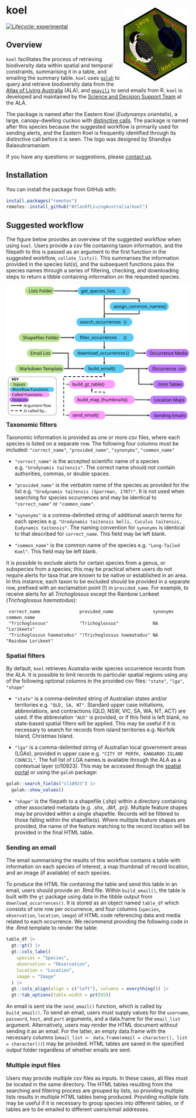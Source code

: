 
<!-- README.md is generated from README.Rmd. Please edit that file -->

# koel <img src="man/figures/koel_female.png" align="right" height="200" style="padding: 10px;" />

<!-- badges: start -->

[![Lifecycle:
experimental](https://img.shields.io/badge/lifecycle-experimental-yellow.svg)](https://www.tidyverse.org/lifecycle/#experimental)
<!-- badges: end -->

## Overview

`koel` facilitates the process of retrieving biodiversity data within
spatial and temporal constraints, summarising it in a table, and
emailing the summary table. `koel` uses
[`galah`](https://galah.ala.org.au) to query and retrieve biodiversity
data from the [Atlas of Living Australia](https://www.ala.org.au) (ALA),
and [`emayili`](https://github.com/datawookie/emayili/) to send emails
from R. `koel` is developed and maintained by the [Science and Decision
Support Team](https://labs.ala.org.au/about.html) at the ALA.

The package is named after the Eastern Koel (*Eudynamys orientalis*), a
large, canopy-dwelling cuckoo with [distinctive
calls](https://xeno-canto.org/explore?query=Eudynamys%20orientalis). The
package is named after this species because the suggested workflow is
primarily used for sending alerts, and the Eastern Koel is frequently
identified through its distinctive call before it is seen. The logo was
designed by Shandiya Balasubramaniam.

If you have any questions or suggestions, please [contact
us](mailto:support@ala.org.au).

## Installation

You can install the package from GitHub with:

``` r
install.packages("remotes")
remotes::install_github("AtlasOfLivingAustralia/koel")
```

## Suggested workflow

The figure below provides an overview of the suggested workflow when
using `koel`. Users provide a csv file containing taxon information, and
the filepath to this is passed as an argument to the first function in
the suggested workflow, `collate_lists()`. This summarises the
information provided in the species list(s), and the subsequent
functions pass the species names through a series of filtering,
checking, and downloading steps to return a tibble containing
information on the requested species.

<img src="man/figures/koel_workflow.svg" align="left"/>

### Taxonomic filters

Taxonomic information is provided as one or more csv files, where each
species is listed on a separate row. The following four columns must be
included: `"correct_name"`, `"provided_name"`, `"synonyms"`,
`"common_name"`

- `"correct_name"` is the accepted scientific name of a species
  e.g. `"Urodynamis taitensis"`. The correct name should not contain
  authorities, commas, or double spaces.

- `"provided_name"` is the verbatim name of the species as provided for
  the list e.g. `"Urodynamis taitensis (Sparrman, 1787)"`. It is not
  used when searching for species occurrences and may be identical to
  `"correct_name"` or `"common_name"`.

- `"synonyms"` is a comma-delimited string of additional search terms
  for each species
  e.g. `"Urodynamis taitensis belli, Cuculus taitensis, Eudynamis taitensis"`.
  The naming convention for `synonyms` is identical to that described
  for `correct_name`. This field may be left blank.

- `"common_name"` is the common name of the species
  e.g. `"Long-Tailed Koel"`. This field may be left blank.

It is possible to exclude alerts for certain species from a genus, or
subspecies from a species; this may be practical where users do not
require alerts for taxa that are known to be native or established in an
area. In this instance, each taxon to be excluded should be provided in
a separate row, prefixed with an exclamation point (!) in
`provided_name`. For example, to receive alerts for all *Trichoglossus*
except the Rainbow Lorikeet (*Trichoglossus haematodus*):

     correct_name               provided_name               synonyms common_name     
     "Trichoglossus"            "Trichoglossus"             NA       "Lorikeets"       
     "Trichoglossus haematodus" "!Trichoglossus haematodus" NA       "Rainbow Lorikeet"

### Spatial filters

By default, `koel` retrieves Australia-wide species occurrence records
from the ALA. It is possible to limit records to particular spatial
regions using any of the following optional columns in the provided csv
files: `"state"`, `"lga"`, `"shape"`

- `"state"` is a comma-delimited string of Australian states and/or
  territories e.g. `"QLD, SA, NT"`. Standard upper case initialisms,
  abbreviations, and contractions (QLD, NSW, VIC, SA, WA, NT, ACT) are
  used. If the abbreviation `"AUS"` is provided, or if this field is
  left blank, no state-based spatial filters will be applied. This may
  be useful if it is necessary to search for records from island
  territories e.g. Norfolk Island, Christmas Island.

- `"lga"` is a comma-delimited string of Australian local government
  areas (LGAs), provided in upper case
  e.g. `"CITY OF PERTH, KANGAROO ISLAND COUNCIL"`. The full list of LGA
  names is available through the ALA as a contextual layer (cl10923).
  This may be accessed through the [spatial
  portal](https://spatial.ala.org.au) or using the `galah` package:

``` r
galah::search_fields("cl10923") |>
  galah::show_values()
```

- `"shape"` is the filepath to a shapefile (.shp) within a directory
  containing other associated metadata (e.g. .shx, .dbf, .prj). Multiple
  feature shapes may be provided within a single shapefile. Records will
  be filtered to those falling within the shapefile(s). Where multiple
  feature shapes are provided, the name of the feature matching to the
  record location will be provided in the final HTML table.

### Sending an email

The email summarising the results of this workflow contains a table with
information on each species of interest, a map thumbnail of record
location, and an image (if available) of each species.

To produce the HTML file containing the table and send this table in an
email, users should provide an .Rmd file. Within `build_email()`, the
table is built with the `gt` package using data in the tibble output
from `download_occurrences()`. It is stored as an object named
`table_df` which consists of one row per occurrence, and four columns
(`species`, `observation`, `location`, `image`) of HTML code referencing
data and media related to each occurrence. We recommend providing the
following code in the .Rmd template to render the table:

``` r
table_df |>
  gt::gt() |>
  gt::cols_label(
    species = "Species",
    observation = "Observation",
    location = "Location",
    image = "Image"
  ) |>
  gt::cols_align(align = c("left"), columns = everything()) |>
  gt::tab_options(table.width = pct(95))
```

An email is sent via the `send_email()` function, which is called by
`build_email()`. To send an email, users must supply values for the
`username`, `password`, `host`, and `port` arguments, and a data.frame
for the `email_list` argument. Alternatively, users may render the HTML
document without sending it as an email. For the latter, an empty
data.frame with the necessary columns
(`email_list <- data.frame(email = character(), list = character())`)
may be provided. HTML tables are saved in the specified output folder
regardless of whether emails are sent.

### Multiple input files

Users may provide multiple csv files as inputs. In these cases, all
files must be located in the same directory. The HTML tables resulting
from the searching and filtering process are grouped by lists, so
providing multiple lists results in multiple HTML tables being produced.
Providing multiple lists may be useful if it is necessary to group
species into different tables, or if tables are to be emailed to
different users/email addresses.

